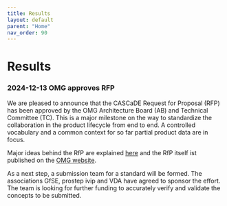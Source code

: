 ```yaml
---
title: Results
layout: default
parent: "Home"
nav_order: 90
---
```


# Results

### 2024-12-13 OMG approves RFP

We are pleased to announce that the CASCaDE Request for Proposal (RFP) has been approved 
by the OMG Architecture Board (AB) and Technical Committee (TC). 
This is a major milestone on the way to standardize the collaboration in the 
product lifecycle from end to end.
A controlled vocabulary and a common context for so far partial product data are in focus.

Major ideas behind the RfP are explained <a href="../files/documents/2024-12%20CASCaDE-Introduction%20OMG.pdf" target="_blank" >here</a> 
and the RfP itself ist published on the <a href="https://www.omg.org/cgi-bin/doc?mantis/24-12-03.pdf" target="_blank" >OMG website</a>.

As a next step, a submission team for a standard will be formed. The associations GfSE, 
prostep ivip and VDA have agreed to sponsor the effort. The team is looking for further funding to 
accurately verify and validate the concepts to be submitted.